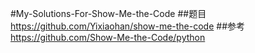 #My-Solutions-For-Show-Me-the-Code
##题目
https://github.com/Yixiaohan/show-me-the-code
##参考
https://github.com/Show-Me-the-Code/python